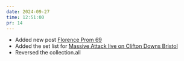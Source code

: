 ```yaml
---
date: 2024-09-27
time: 12:51:00
pr: 14
---
```

- Added new post [Florence Prom 69](/posts/florence-prom69/)
- Added the set list for [Massive Attack live on Clifton Downs Bristol](/posts/massive-attack-bristol-2024/)
- Reversed the collection.all

